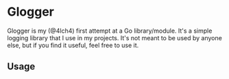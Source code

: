 # Glogger

Glogger is my (@4lch4) first attempt at a Go library/module. It's a simple logging library that I use in my projects. It's not meant to be used by anyone else, but if you find it useful, feel free to use it.

## Usage

<!-- ```go
package main

import (
    "github.com/4lch4/Glogger"
)

func main() {
    // Create a new logger
    logger := glogger.NewLogger()

    // Set the log level
    logger.SetLevel(glogger.DEBUG)

    // Log a message
    logger.Log(glogger.DEBUG, "This is a debug message")

    // Log a message with a format
    logger.Logf(glogger.INFO, "This is a %s message", "info")

    // Log a message with a format and a variable number of arguments
    logger.Logvf(glogger.WARN, "This is a %s message with %d arguments", "warning", 2, "foo", "bar")

    // Log a message with a format and a slice of arguments
    logger.Logvsf(glogger.ERROR, "This is a %s message with %d arguments", "error", 2, []interface{}{"foo", "bar"})

    // Log a message with a format and a map of arguments
    logger.Logvmf(glogger.FATAL, "This is a %s message with %d arguments", "fatal", 2, map[string]interface{}{"foo": "bar", "baz": "qux"})
}
``` -->
